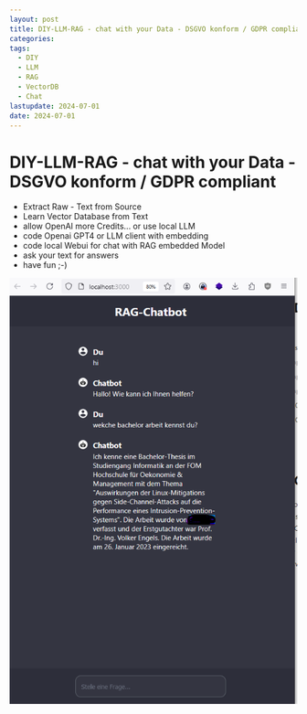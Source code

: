 ```yaml
---
layout: post
title: DIY-LLM-RAG - chat with your Data - DSGVO konform / GDPR compliant
categories: 
tags:
  - DIY
  - LLM
  - RAG
  - VectorDB
  - Chat
lastupdate: 2024-07-01
date: 2024-07-01
---
```


# DIY-LLM-RAG - chat with your Data - DSGVO konform / GDPR compliant 

- Extract Raw - Text from Source 
- Learn Vector Database from Text 
- allow OpenAI more Credits... or use local LLM
- code Openai GPT4 or LLM client with embedding 
- code local Webui for chat with RAG embedded Model 
- ask your text for answers 
- have fun ;-) 



![](../pics/2024-07-01-DIY-LLM-RAG_image_1.png)


